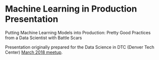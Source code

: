 # Machine Learning in Production Presentation

Putting Machine Learning Models into Production: Pretty Good Practices from a Data Scientist with Battle Scars

Presentation originally prepared for the Data Science in DTC (Denver Tech Center) [March 2018 meetup](https://www.meetup.com/DATA-SCIENCE-USER-S-GROUP-DTC/events/246646915/). 


